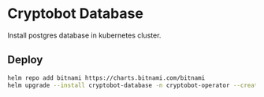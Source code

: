 # Cryptobot Database

Install postgres database in kubernetes cluster.

## Deploy

```bash
helm repo add bitnami https://charts.bitnami.com/bitnami
helm upgrade --install cryptobot-database -n cryptobot-operator --create-namespace bitnami/postgresql -f values.yaml --set "postgresqlPassword=myPassword"
```
